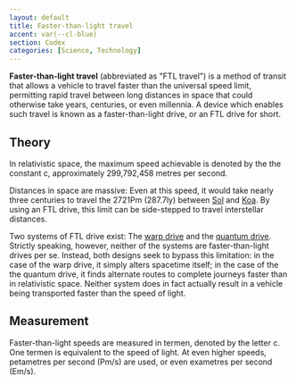 ```yaml
---
layout: default
title: Faster-than-light travel
accent: var(--cl-blue)
section: Codex
categories: [Science, Technology]
---
```

**Faster-than-light travel** (abbreviated as "FTL travel") is a method of transit that allows a
vehicle to travel faster than the universal speed limit, permitting rapid travel between long
distances in space that could otherwise take years, centuries, or even millennia. A device which
enables such travel is known as a faster-than-light drive, or an FTL drive for short. 

## Theory
In relativistic space, the maximum speed achievable is denoted by the the constant <sr>c</sr>,
approximately 299,792,458 metres per second.

Distances in space are massive: Even at this speed, it would take nearly three centuries to travel
the 2721Pm (287.7ly) between [Sol](Sol.html) and [Koa](Koa.html). By using an FTL drive, this limit
can be side-stepped to travel interstellar distances.

Two systems of FTL drive exist: The [warp drive](Warp_drive.html) and the
[quantum drive](Quantum_drive.html). Strictly speaking, however, neither of the systems are
faster-than-light drives per se. Instead, both designs seek to bypass this limitation: in the case
of the warp drive, it simply alters spacetime itself; in the case of the the quantum drive, it finds
alternate routes to complete journeys faster than in relativistic space. Neither system does in fact
actually result in a vehicle being transported faster than the speed of light.

## Measurement
Faster-than-light speeds are measured in termen, denoted by the letter c. One termen is equivalent
to the speed of light. At even higher speeds, petametres per second (Pm/s) are used, or even
exametres per second (Em/s).
